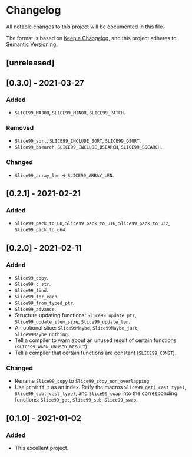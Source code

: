 # Changelog
All notable changes to this project will be documented in this file.

The format is based on [Keep a Changelog](https://keepachangelog.com/en/1.0.0/),
and this project adheres to [Semantic Versioning](https://semver.org/spec/v2.0.0.html).

## [unreleased]

## [0.3.0] - 2021-03-27

### Added

 - `SLICE99_MAJOR`, `SLICE99_MINOR`, `SLICE99_PATCH`.

### Removed

 - `Slice99_sort`, `SLICE99_INCLUDE_SORT`, `SLICE99_QSORT`.
 - `Slice99_bsearch`, `SLICE99_INCLUDE_BSEARCH`, `SLICE99_BSEARCH`.

### Changed

 - `Slice99_array_len` -> `SLICE99_ARRAY_LEN`.

## [0.2.1] - 2021-02-21

### Added

 - `Slice99_pack_to_u8`, `Slice99_pack_to_u16`, `Slice99_pack_to_u32`, `Slice99_pack_to_u64`.

## [0.2.0] - 2021-02-11

### Added

 - `Slice99_copy`.
 - `Slice99_c_str`.
 - `Slice99_find`.
 - `Slice99_for_each`.
 - `Slice99_from_typed_ptr`.
 - `Slice99_advance`.
 - Structure updating functions: `Slice99_update_ptr`, `Slice99_update_item_size`, `Slice99_update_len`.
 - An optional slice: `Slice99Maybe`, `Slice99Maybe_just`, `Slice99Maybe_nothing`.
 - Tell a compiler to warn about an unused result of certain functions (`SLICE99_WARN_UNUSED_RESULT`).
 - Tell a compiler that certain functions are constant (`SLICE99_CONST`).

### Changed

 - Rename `Slice99_copy` to `Slice99_copy_non_overlapping`.
 - Use `ptrdiff_t` as an index. Reify the macros `Slice99_get(_cast_type)`, `Slice99_sub(_cast_type)`, and `Slice99_swap` into the corresponding functions: `Slice99_get`, `Slice99_sub`, `Slice99_swap`.

## [0.1.0] - 2021-01-02

### Added

 - This excellent project.
